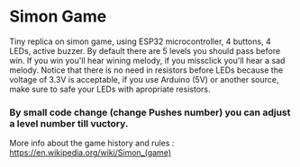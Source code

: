 # Simon Game
Tiny replica on simon game, using ESP32 microcontroller, 4 buttons, 4 LEDs, active buzzer.
By default there are 5 levels you should pass before win.
If you win you'll hear wining melody, if you missclick you'll hear a sad melody.
Notice that there is no need in resistors before LEDs because the voltage of 3.3V is acceptable, if you use Arduino (5V) or another source, make sure to safe your LEDs with apropriate resistors.
### By small code change (change Pushes number) you can adjust a level number till vuctory.
More info about the game history and rules : https://en.wikipedia.org/wiki/Simon_(game)
